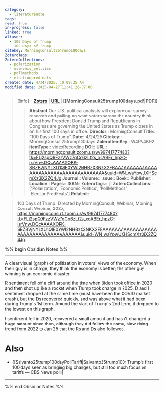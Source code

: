 ```yaml
---
category:
  - literaturenote
tags: 
read: true
in-progress: false
linked: true
aliases:
  - 100 Days of Trump
  - 100 Days of Trump
citekey: MorningConsult25trump100days
ZoteroTags: 
ZoteroCollections:
  - polarization
  - economic_politics
  - pollmethods
  - electionpredfeats
created date: 4/24/2025, 10:09:35 AM
modified date: 2025-04-27T11:41:26-07:00
---
```


> [!info]- &nbsp;[**Zotero**](zotero://select/library/items/W4PV4K92)  | [**URL**](https://morningconsult.zoom.us/w/99741777480?tk=FLj2spQ9FzzVWz7qCo6zLt2s_xoABEr_hpzC-isrVnw.DQcAAAAXORK-SBZBVjNYLXU1QlE0YWl2NHBzX3NKX2FBAAAAAAAAAAAAAAAAAAAAAAAAAAAAAAAAAAAAAAA&uuid=WN_waYpwUXHScmXz3jX2ZQ4Jg) | **[[MorningConsult25trump100days.pdf|PDF]]**
>> **Abstract**
> Our U.S. political analysts will explore our survey research and polling on what voters across the country think about how President Donald Trump and Republicans in Congress are governing the United States as Trump closes in on his first 100 days in office.
> > **Director**:: MorningConsult
> **Title**:: "100 Days of Trump"
> **Date**:: 4/24/25
> **Citekey**:: MorningConsult25trump100days
> **ZoteroItemKey**:: W4PV4K92
> **itemType**:: videoRecording
> **DOI**:: 
> **URL**:: https://morningconsult.zoom.us/w/99741777480?tk=FLj2spQ9FzzVWz7qCo6zLt2s_xoABEr_hpzC-isrVnw.DQcAAAAXORK-SBZBVjNYLXU1QlE0YWl2NHBzX3NKX2FBAAAAAAAAAAAAAAAAAAAAAAAAAAAAAAAAAAAAAAA&uuid=WN_waYpwUXHScmXz3jX2ZQ4Jg
> **Journal**:: 
> **Volume**:: 
> **Issue**:: 
> **Book**:: 
> **Publisher**:: 
> **Location**:: 
> **Pages**:: 
> **ISBN**:: 
> **ZoteroTags**:: []
> **ZoteroCollections**:: ['Polarization', 'Economic Politics', 'PollMethods', 'ElectionPredFeats']
> **Related**::

>  100 Days of Trump. Directed by MorningConsult, Webinar, Morning Consult Webinar, 2025, https://morningconsult.zoom.us/w/99741777480?tk=FLj2spQ9FzzVWz7qCo6zLt2s_xoABEr_hpzC-isrVnw.DQcAAAAXORK-SBZBVjNYLXU1QlE0YWl2NHBzX3NKX2FBAAAAAAAAAAAAAAAAAAAAAAAAAAAAAAAAAAAAAAA&uuid=WN_waYpwUXHScmXz3jX2ZQ4Jg.

%% begin Obsidian Notes %%
___
A clear visual (graph) of politization in voters' views of the economy.  When their guy is in charge, they think the economy is better; the other guy winning is an economic disaster.

R sentiment fell off a cliff around the time when Biden took office in 2020 and then shot up like a rocket when Trump took charge in 2025.  D and I sentiment dropped at the same time (must have been the COVID market crash), but the Ds recovered quickly, and was above what it had been during Trump's 1st term.  Around the start of Trump's 2nd term, it dropped to the lowest on this graph.

I sentiment fell in 2020, recovered a small amount and hasn't changed a huge amount since then, although they did follow the same, slow rising trend from 2022 to Jan 25 that the Rs and Ds also followed.

# Also
- [[Salvanto25trump100dayPollTariff|Salvanto25trump100: Trump's first 100 days seen as bringing big changes, but still too much focus on tariffs  — CBS News poll]] 
___
%% end Obsidian Notes %%
